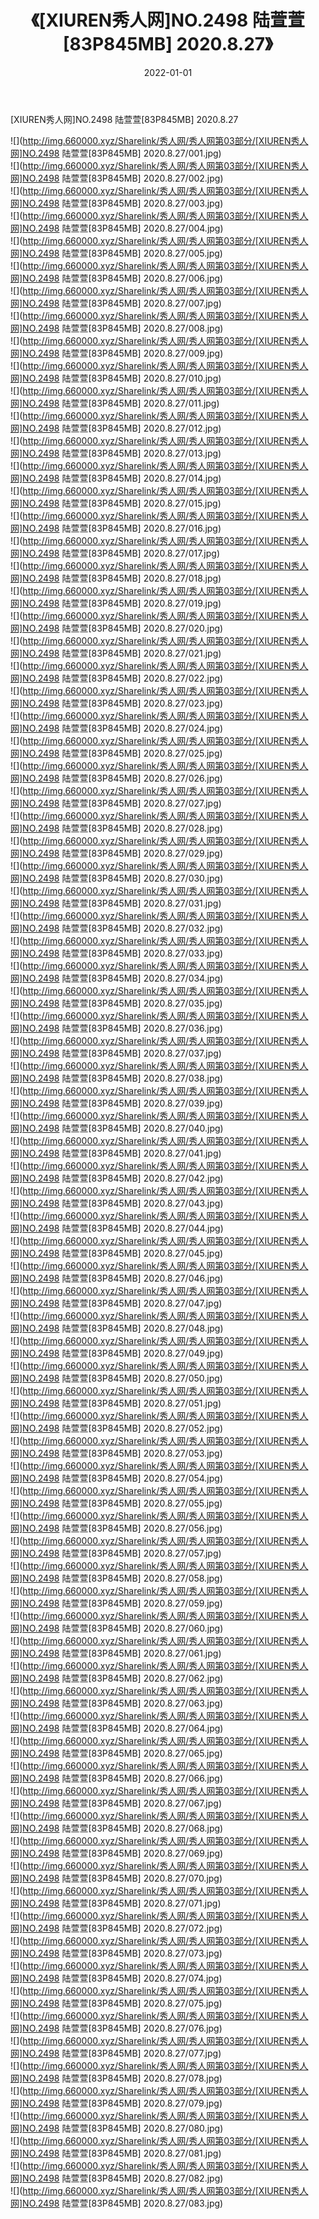 ﻿---
layout: post
title:  《[XIUREN秀人网]NO.2498 陆萱萱[83P845MB] 2020.8.27》
date:   2022-01-01
img: http://img.660000.xyz/Sharelink/秀人网/秀人网第03部分/[XIUREN秀人网]NO.2498 陆萱萱[83P845MB] 2020.8.27/000.jpg
categories: [美女, 清纯, 唯美]
---

[XIUREN秀人网]NO.2498 陆萱萱[83P845MB] 2020.8.27

 ![](http://img.660000.xyz/Sharelink/秀人网/秀人网第03部分/[XIUREN秀人网]NO.2498 陆萱萱[83P845MB] 2020.8.27/001.jpg) <br>![](http://img.660000.xyz/Sharelink/秀人网/秀人网第03部分/[XIUREN秀人网]NO.2498 陆萱萱[83P845MB] 2020.8.27/002.jpg) <br>![](http://img.660000.xyz/Sharelink/秀人网/秀人网第03部分/[XIUREN秀人网]NO.2498 陆萱萱[83P845MB] 2020.8.27/003.jpg) <br>![](http://img.660000.xyz/Sharelink/秀人网/秀人网第03部分/[XIUREN秀人网]NO.2498 陆萱萱[83P845MB] 2020.8.27/004.jpg) <br>![](http://img.660000.xyz/Sharelink/秀人网/秀人网第03部分/[XIUREN秀人网]NO.2498 陆萱萱[83P845MB] 2020.8.27/005.jpg) <br>![](http://img.660000.xyz/Sharelink/秀人网/秀人网第03部分/[XIUREN秀人网]NO.2498 陆萱萱[83P845MB] 2020.8.27/006.jpg) <br>![](http://img.660000.xyz/Sharelink/秀人网/秀人网第03部分/[XIUREN秀人网]NO.2498 陆萱萱[83P845MB] 2020.8.27/007.jpg) <br>![](http://img.660000.xyz/Sharelink/秀人网/秀人网第03部分/[XIUREN秀人网]NO.2498 陆萱萱[83P845MB] 2020.8.27/008.jpg) <br>![](http://img.660000.xyz/Sharelink/秀人网/秀人网第03部分/[XIUREN秀人网]NO.2498 陆萱萱[83P845MB] 2020.8.27/009.jpg) <br>![](http://img.660000.xyz/Sharelink/秀人网/秀人网第03部分/[XIUREN秀人网]NO.2498 陆萱萱[83P845MB] 2020.8.27/010.jpg) <br>![](http://img.660000.xyz/Sharelink/秀人网/秀人网第03部分/[XIUREN秀人网]NO.2498 陆萱萱[83P845MB] 2020.8.27/011.jpg) <br>![](http://img.660000.xyz/Sharelink/秀人网/秀人网第03部分/[XIUREN秀人网]NO.2498 陆萱萱[83P845MB] 2020.8.27/012.jpg) <br>![](http://img.660000.xyz/Sharelink/秀人网/秀人网第03部分/[XIUREN秀人网]NO.2498 陆萱萱[83P845MB] 2020.8.27/013.jpg) <br>![](http://img.660000.xyz/Sharelink/秀人网/秀人网第03部分/[XIUREN秀人网]NO.2498 陆萱萱[83P845MB] 2020.8.27/014.jpg) <br>![](http://img.660000.xyz/Sharelink/秀人网/秀人网第03部分/[XIUREN秀人网]NO.2498 陆萱萱[83P845MB] 2020.8.27/015.jpg) <br>![](http://img.660000.xyz/Sharelink/秀人网/秀人网第03部分/[XIUREN秀人网]NO.2498 陆萱萱[83P845MB] 2020.8.27/016.jpg) <br>![](http://img.660000.xyz/Sharelink/秀人网/秀人网第03部分/[XIUREN秀人网]NO.2498 陆萱萱[83P845MB] 2020.8.27/017.jpg) <br>![](http://img.660000.xyz/Sharelink/秀人网/秀人网第03部分/[XIUREN秀人网]NO.2498 陆萱萱[83P845MB] 2020.8.27/018.jpg) <br>![](http://img.660000.xyz/Sharelink/秀人网/秀人网第03部分/[XIUREN秀人网]NO.2498 陆萱萱[83P845MB] 2020.8.27/019.jpg) <br>![](http://img.660000.xyz/Sharelink/秀人网/秀人网第03部分/[XIUREN秀人网]NO.2498 陆萱萱[83P845MB] 2020.8.27/020.jpg) <br>![](http://img.660000.xyz/Sharelink/秀人网/秀人网第03部分/[XIUREN秀人网]NO.2498 陆萱萱[83P845MB] 2020.8.27/021.jpg) <br>![](http://img.660000.xyz/Sharelink/秀人网/秀人网第03部分/[XIUREN秀人网]NO.2498 陆萱萱[83P845MB] 2020.8.27/022.jpg) <br>![](http://img.660000.xyz/Sharelink/秀人网/秀人网第03部分/[XIUREN秀人网]NO.2498 陆萱萱[83P845MB] 2020.8.27/023.jpg) <br>![](http://img.660000.xyz/Sharelink/秀人网/秀人网第03部分/[XIUREN秀人网]NO.2498 陆萱萱[83P845MB] 2020.8.27/024.jpg) <br>![](http://img.660000.xyz/Sharelink/秀人网/秀人网第03部分/[XIUREN秀人网]NO.2498 陆萱萱[83P845MB] 2020.8.27/025.jpg) <br>![](http://img.660000.xyz/Sharelink/秀人网/秀人网第03部分/[XIUREN秀人网]NO.2498 陆萱萱[83P845MB] 2020.8.27/026.jpg) <br>![](http://img.660000.xyz/Sharelink/秀人网/秀人网第03部分/[XIUREN秀人网]NO.2498 陆萱萱[83P845MB] 2020.8.27/027.jpg) <br>![](http://img.660000.xyz/Sharelink/秀人网/秀人网第03部分/[XIUREN秀人网]NO.2498 陆萱萱[83P845MB] 2020.8.27/028.jpg) <br>![](http://img.660000.xyz/Sharelink/秀人网/秀人网第03部分/[XIUREN秀人网]NO.2498 陆萱萱[83P845MB] 2020.8.27/029.jpg) <br>![](http://img.660000.xyz/Sharelink/秀人网/秀人网第03部分/[XIUREN秀人网]NO.2498 陆萱萱[83P845MB] 2020.8.27/030.jpg) <br>![](http://img.660000.xyz/Sharelink/秀人网/秀人网第03部分/[XIUREN秀人网]NO.2498 陆萱萱[83P845MB] 2020.8.27/031.jpg) <br>![](http://img.660000.xyz/Sharelink/秀人网/秀人网第03部分/[XIUREN秀人网]NO.2498 陆萱萱[83P845MB] 2020.8.27/032.jpg) <br>![](http://img.660000.xyz/Sharelink/秀人网/秀人网第03部分/[XIUREN秀人网]NO.2498 陆萱萱[83P845MB] 2020.8.27/033.jpg) <br>![](http://img.660000.xyz/Sharelink/秀人网/秀人网第03部分/[XIUREN秀人网]NO.2498 陆萱萱[83P845MB] 2020.8.27/034.jpg) <br>![](http://img.660000.xyz/Sharelink/秀人网/秀人网第03部分/[XIUREN秀人网]NO.2498 陆萱萱[83P845MB] 2020.8.27/035.jpg) <br>![](http://img.660000.xyz/Sharelink/秀人网/秀人网第03部分/[XIUREN秀人网]NO.2498 陆萱萱[83P845MB] 2020.8.27/036.jpg) <br>![](http://img.660000.xyz/Sharelink/秀人网/秀人网第03部分/[XIUREN秀人网]NO.2498 陆萱萱[83P845MB] 2020.8.27/037.jpg) <br>![](http://img.660000.xyz/Sharelink/秀人网/秀人网第03部分/[XIUREN秀人网]NO.2498 陆萱萱[83P845MB] 2020.8.27/038.jpg) <br>![](http://img.660000.xyz/Sharelink/秀人网/秀人网第03部分/[XIUREN秀人网]NO.2498 陆萱萱[83P845MB] 2020.8.27/039.jpg) <br>![](http://img.660000.xyz/Sharelink/秀人网/秀人网第03部分/[XIUREN秀人网]NO.2498 陆萱萱[83P845MB] 2020.8.27/040.jpg) <br>![](http://img.660000.xyz/Sharelink/秀人网/秀人网第03部分/[XIUREN秀人网]NO.2498 陆萱萱[83P845MB] 2020.8.27/041.jpg) <br>![](http://img.660000.xyz/Sharelink/秀人网/秀人网第03部分/[XIUREN秀人网]NO.2498 陆萱萱[83P845MB] 2020.8.27/042.jpg) <br>![](http://img.660000.xyz/Sharelink/秀人网/秀人网第03部分/[XIUREN秀人网]NO.2498 陆萱萱[83P845MB] 2020.8.27/043.jpg) <br>![](http://img.660000.xyz/Sharelink/秀人网/秀人网第03部分/[XIUREN秀人网]NO.2498 陆萱萱[83P845MB] 2020.8.27/044.jpg) <br>![](http://img.660000.xyz/Sharelink/秀人网/秀人网第03部分/[XIUREN秀人网]NO.2498 陆萱萱[83P845MB] 2020.8.27/045.jpg) <br>![](http://img.660000.xyz/Sharelink/秀人网/秀人网第03部分/[XIUREN秀人网]NO.2498 陆萱萱[83P845MB] 2020.8.27/046.jpg) <br>![](http://img.660000.xyz/Sharelink/秀人网/秀人网第03部分/[XIUREN秀人网]NO.2498 陆萱萱[83P845MB] 2020.8.27/047.jpg) <br>![](http://img.660000.xyz/Sharelink/秀人网/秀人网第03部分/[XIUREN秀人网]NO.2498 陆萱萱[83P845MB] 2020.8.27/048.jpg) <br>![](http://img.660000.xyz/Sharelink/秀人网/秀人网第03部分/[XIUREN秀人网]NO.2498 陆萱萱[83P845MB] 2020.8.27/049.jpg) <br>![](http://img.660000.xyz/Sharelink/秀人网/秀人网第03部分/[XIUREN秀人网]NO.2498 陆萱萱[83P845MB] 2020.8.27/050.jpg) <br>![](http://img.660000.xyz/Sharelink/秀人网/秀人网第03部分/[XIUREN秀人网]NO.2498 陆萱萱[83P845MB] 2020.8.27/051.jpg) <br>![](http://img.660000.xyz/Sharelink/秀人网/秀人网第03部分/[XIUREN秀人网]NO.2498 陆萱萱[83P845MB] 2020.8.27/052.jpg) <br>![](http://img.660000.xyz/Sharelink/秀人网/秀人网第03部分/[XIUREN秀人网]NO.2498 陆萱萱[83P845MB] 2020.8.27/053.jpg) <br>![](http://img.660000.xyz/Sharelink/秀人网/秀人网第03部分/[XIUREN秀人网]NO.2498 陆萱萱[83P845MB] 2020.8.27/054.jpg) <br>![](http://img.660000.xyz/Sharelink/秀人网/秀人网第03部分/[XIUREN秀人网]NO.2498 陆萱萱[83P845MB] 2020.8.27/055.jpg) <br>![](http://img.660000.xyz/Sharelink/秀人网/秀人网第03部分/[XIUREN秀人网]NO.2498 陆萱萱[83P845MB] 2020.8.27/056.jpg) <br>![](http://img.660000.xyz/Sharelink/秀人网/秀人网第03部分/[XIUREN秀人网]NO.2498 陆萱萱[83P845MB] 2020.8.27/057.jpg) <br>![](http://img.660000.xyz/Sharelink/秀人网/秀人网第03部分/[XIUREN秀人网]NO.2498 陆萱萱[83P845MB] 2020.8.27/058.jpg) <br>![](http://img.660000.xyz/Sharelink/秀人网/秀人网第03部分/[XIUREN秀人网]NO.2498 陆萱萱[83P845MB] 2020.8.27/059.jpg) <br>![](http://img.660000.xyz/Sharelink/秀人网/秀人网第03部分/[XIUREN秀人网]NO.2498 陆萱萱[83P845MB] 2020.8.27/060.jpg) <br>![](http://img.660000.xyz/Sharelink/秀人网/秀人网第03部分/[XIUREN秀人网]NO.2498 陆萱萱[83P845MB] 2020.8.27/061.jpg) <br>![](http://img.660000.xyz/Sharelink/秀人网/秀人网第03部分/[XIUREN秀人网]NO.2498 陆萱萱[83P845MB] 2020.8.27/062.jpg) <br>![](http://img.660000.xyz/Sharelink/秀人网/秀人网第03部分/[XIUREN秀人网]NO.2498 陆萱萱[83P845MB] 2020.8.27/063.jpg) <br>![](http://img.660000.xyz/Sharelink/秀人网/秀人网第03部分/[XIUREN秀人网]NO.2498 陆萱萱[83P845MB] 2020.8.27/064.jpg) <br>![](http://img.660000.xyz/Sharelink/秀人网/秀人网第03部分/[XIUREN秀人网]NO.2498 陆萱萱[83P845MB] 2020.8.27/065.jpg) <br>![](http://img.660000.xyz/Sharelink/秀人网/秀人网第03部分/[XIUREN秀人网]NO.2498 陆萱萱[83P845MB] 2020.8.27/066.jpg) <br>![](http://img.660000.xyz/Sharelink/秀人网/秀人网第03部分/[XIUREN秀人网]NO.2498 陆萱萱[83P845MB] 2020.8.27/067.jpg) <br>![](http://img.660000.xyz/Sharelink/秀人网/秀人网第03部分/[XIUREN秀人网]NO.2498 陆萱萱[83P845MB] 2020.8.27/068.jpg) <br>![](http://img.660000.xyz/Sharelink/秀人网/秀人网第03部分/[XIUREN秀人网]NO.2498 陆萱萱[83P845MB] 2020.8.27/069.jpg) <br>![](http://img.660000.xyz/Sharelink/秀人网/秀人网第03部分/[XIUREN秀人网]NO.2498 陆萱萱[83P845MB] 2020.8.27/070.jpg) <br>![](http://img.660000.xyz/Sharelink/秀人网/秀人网第03部分/[XIUREN秀人网]NO.2498 陆萱萱[83P845MB] 2020.8.27/071.jpg) <br>![](http://img.660000.xyz/Sharelink/秀人网/秀人网第03部分/[XIUREN秀人网]NO.2498 陆萱萱[83P845MB] 2020.8.27/072.jpg) <br>![](http://img.660000.xyz/Sharelink/秀人网/秀人网第03部分/[XIUREN秀人网]NO.2498 陆萱萱[83P845MB] 2020.8.27/073.jpg) <br>![](http://img.660000.xyz/Sharelink/秀人网/秀人网第03部分/[XIUREN秀人网]NO.2498 陆萱萱[83P845MB] 2020.8.27/074.jpg) <br>![](http://img.660000.xyz/Sharelink/秀人网/秀人网第03部分/[XIUREN秀人网]NO.2498 陆萱萱[83P845MB] 2020.8.27/075.jpg) <br>![](http://img.660000.xyz/Sharelink/秀人网/秀人网第03部分/[XIUREN秀人网]NO.2498 陆萱萱[83P845MB] 2020.8.27/076.jpg) <br>![](http://img.660000.xyz/Sharelink/秀人网/秀人网第03部分/[XIUREN秀人网]NO.2498 陆萱萱[83P845MB] 2020.8.27/077.jpg) <br>![](http://img.660000.xyz/Sharelink/秀人网/秀人网第03部分/[XIUREN秀人网]NO.2498 陆萱萱[83P845MB] 2020.8.27/078.jpg) <br>![](http://img.660000.xyz/Sharelink/秀人网/秀人网第03部分/[XIUREN秀人网]NO.2498 陆萱萱[83P845MB] 2020.8.27/079.jpg) <br>![](http://img.660000.xyz/Sharelink/秀人网/秀人网第03部分/[XIUREN秀人网]NO.2498 陆萱萱[83P845MB] 2020.8.27/080.jpg) <br>![](http://img.660000.xyz/Sharelink/秀人网/秀人网第03部分/[XIUREN秀人网]NO.2498 陆萱萱[83P845MB] 2020.8.27/081.jpg) <br>![](http://img.660000.xyz/Sharelink/秀人网/秀人网第03部分/[XIUREN秀人网]NO.2498 陆萱萱[83P845MB] 2020.8.27/082.jpg) <br>![](http://img.660000.xyz/Sharelink/秀人网/秀人网第03部分/[XIUREN秀人网]NO.2498 陆萱萱[83P845MB] 2020.8.27/083.jpg) <br>